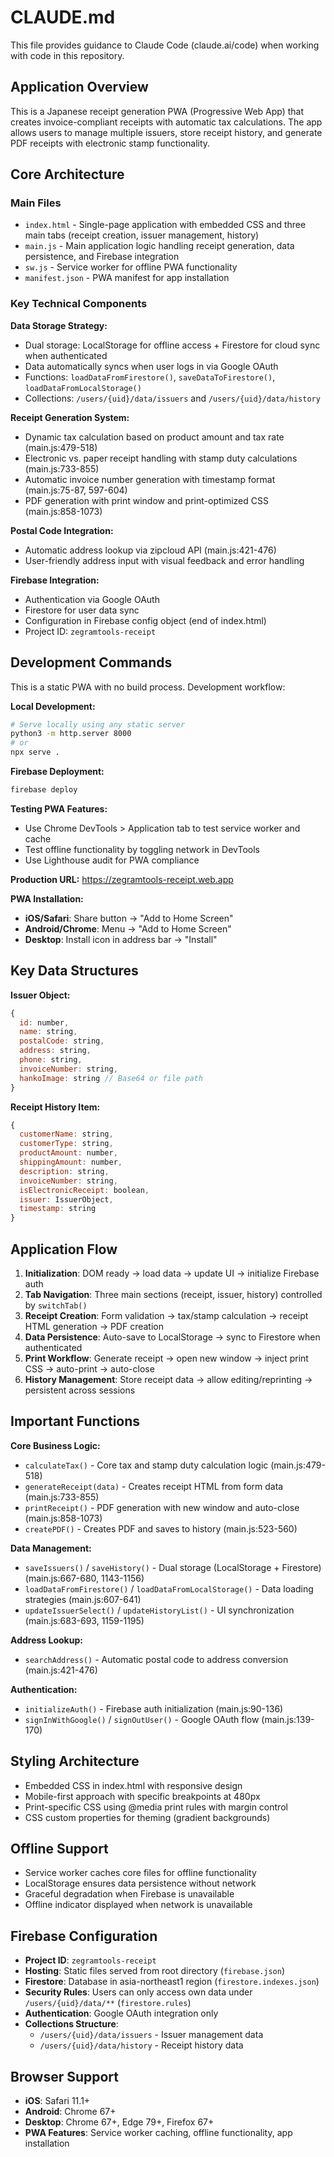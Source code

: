 # CLAUDE.md

This file provides guidance to Claude Code (claude.ai/code) when working with code in this repository.

## Application Overview

This is a Japanese receipt generation PWA (Progressive Web App) that creates invoice-compliant receipts with automatic tax calculations. The app allows users to manage multiple issuers, store receipt history, and generate PDF receipts with electronic stamp functionality.

## Core Architecture

### Main Files
- `index.html` - Single-page application with embedded CSS and three main tabs (receipt creation, issuer management, history)
- `main.js` - Main application logic handling receipt generation, data persistence, and Firebase integration
- `sw.js` - Service worker for offline PWA functionality
- `manifest.json` - PWA manifest for app installation

### Key Technical Components

**Data Storage Strategy:**
- Dual storage: LocalStorage for offline access + Firestore for cloud sync when authenticated
- Data automatically syncs when user logs in via Google OAuth
- Functions: `loadDataFromFirestore()`, `saveDataToFirestore()`, `loadDataFromLocalStorage()`
- Collections: `/users/{uid}/data/issuers` and `/users/{uid}/data/history`

**Receipt Generation System:**
- Dynamic tax calculation based on product amount and tax rate (main.js:479-518)
- Electronic vs. paper receipt handling with stamp duty calculations (main.js:733-855)
- Automatic invoice number generation with timestamp format (main.js:75-87, 597-604)
- PDF generation with print window and print-optimized CSS (main.js:858-1073)

**Postal Code Integration:**
- Automatic address lookup via zipcloud API (main.js:421-476)
- User-friendly address input with visual feedback and error handling

**Firebase Integration:**
- Authentication via Google OAuth
- Firestore for user data sync
- Configuration in Firebase config object (end of index.html)
- Project ID: `zegramtools-receipt`

## Development Commands

This is a static PWA with no build process. Development workflow:

**Local Development:**
```bash
# Serve locally using any static server
python3 -m http.server 8000
# or
npx serve .
```

**Firebase Deployment:**
```bash
firebase deploy
```

**Testing PWA Features:**
- Use Chrome DevTools > Application tab to test service worker and cache
- Test offline functionality by toggling network in DevTools
- Use Lighthouse audit for PWA compliance

**Production URL:** https://zegramtools-receipt.web.app

**PWA Installation:**
- **iOS/Safari**: Share button → "Add to Home Screen"  
- **Android/Chrome**: Menu → "Add to Home Screen"
- **Desktop**: Install icon in address bar → "Install"

## Key Data Structures

**Issuer Object:**
```javascript
{
  id: number,
  name: string,
  postalCode: string,
  address: string, 
  phone: string,
  invoiceNumber: string,
  hankoImage: string // Base64 or file path
}
```

**Receipt History Item:**
```javascript
{
  customerName: string,
  customerType: string,
  productAmount: number,
  shippingAmount: number,
  description: string,
  invoiceNumber: string,
  isElectronicReceipt: boolean,
  issuer: IssuerObject,
  timestamp: string
}
```

## Application Flow

1. **Initialization**: DOM ready → load data → update UI → initialize Firebase auth
2. **Tab Navigation**: Three main sections (receipt, issuer, history) controlled by `switchTab()`
3. **Receipt Creation**: Form validation → tax/stamp calculation → receipt HTML generation → PDF creation
4. **Data Persistence**: Auto-save to LocalStorage → sync to Firestore when authenticated
5. **Print Workflow**: Generate receipt → open new window → inject print CSS → auto-print → auto-close
6. **History Management**: Store receipt data → allow editing/reprinting → persistent across sessions

## Important Functions

**Core Business Logic:**
- `calculateTax()` - Core tax and stamp duty calculation logic (main.js:479-518)
- `generateReceipt(data)` - Creates receipt HTML from form data (main.js:733-855)
- `printReceipt()` - PDF generation with new window and auto-close (main.js:858-1073)
- `createPDF()` - Creates PDF and saves to history (main.js:523-560)

**Data Management:**
- `saveIssuers()` / `saveHistory()` - Dual storage (LocalStorage + Firestore) (main.js:667-680, 1143-1156)
- `loadDataFromFirestore()` / `loadDataFromLocalStorage()` - Data loading strategies (main.js:607-641)
- `updateIssuerSelect()` / `updateHistoryList()` - UI synchronization (main.js:683-693, 1159-1195)

**Address Lookup:**
- `searchAddress()` - Automatic postal code to address conversion (main.js:421-476)

**Authentication:**
- `initializeAuth()` - Firebase auth initialization (main.js:90-136)
- `signInWithGoogle()` / `signOutUser()` - Google OAuth flow (main.js:139-170)

## Styling Architecture

- Embedded CSS in index.html with responsive design
- Mobile-first approach with specific breakpoints at 480px
- Print-specific CSS using @media print rules with margin control
- CSS custom properties for theming (gradient backgrounds)

## Offline Support

- Service worker caches core files for offline functionality
- LocalStorage ensures data persistence without network
- Graceful degradation when Firebase is unavailable
- Offline indicator displayed when network is unavailable

## Firebase Configuration

- **Project ID**: `zegramtools-receipt`
- **Hosting**: Static files served from root directory (`firebase.json`)
- **Firestore**: Database in asia-northeast1 region (`firestore.indexes.json`)
- **Security Rules**: Users can only access own data under `/users/{uid}/data/**` (`firestore.rules`)
- **Authentication**: Google OAuth integration only
- **Collections Structure**: 
  - `/users/{uid}/data/issuers` - Issuer management data
  - `/users/{uid}/data/history` - Receipt history data

## Browser Support

- **iOS**: Safari 11.1+
- **Android**: Chrome 67+ 
- **Desktop**: Chrome 67+, Edge 79+, Firefox 67+
- **PWA Features**: Service worker caching, offline functionality, app installation
